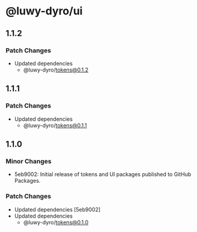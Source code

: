 # @luwy-dyro/ui

## 1.1.2

### Patch Changes

- Updated dependencies
  - @luwy-dyro/tokens@0.1.2

## 1.1.1

### Patch Changes

- Updated dependencies
  - @luwy-dyro/tokens@0.1.1

## 1.1.0

### Minor Changes

- 5eb9002: Initial release of tokens and UI packages published to GitHub Packages.

### Patch Changes

- Updated dependencies [5eb9002]
- Updated dependencies
  - @luwy-dyro/tokens@0.1.0
